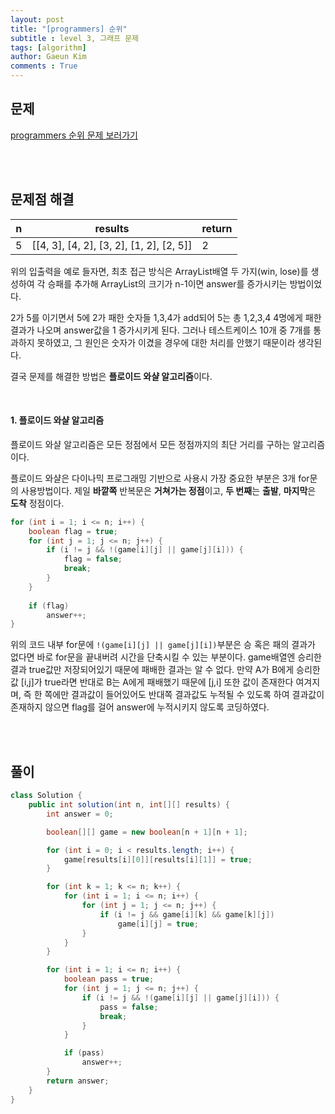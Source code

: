 ```yaml
---
layout: post
title: "[programmers] 순위"
subtitle : level 3, 그래프 문제
tags: [algorithm]
author: Gaeun Kim
comments : True
---
```


<h2>문제</h2>

[programmers 순위 문제 보러가기](https://programmers.co.kr/learn/courses/30/lessons/49191?language=java)

<br><br>

<h2>문제점 해결</h2>

| n    | results                                  | return |
| ---- | ---------------------------------------- | ------ |
| 5    | [[4, 3], [4, 2], [3, 2], [1, 2], [2, 5]] | 2      |

위의 입출력을 예로 들자면, 최초 접근 방식은 ArrayList배열 두 가지(win, lose)를 생성하여 각 승패를 추가해 ArrayList의 크기가 n-1이면 answer를 증가시키는 방법이었다.

2가 5를 이기면서 5에 2가 패한 숫자들 1,3,4가 add되어 5는 총 1,2,3,4 4명에게 패한 결과가 나오며 answer값을 1 증가시키게 된다. 그러나 테스트케이스 10개 중 7개를 통과하지 못하였고, 그 원인은 숫자가 이겼을 경우에 대한 처리를 안했기 때문이라 생각된다.

결국 문제를 해결한 방법은 **플로이드 와샬 알고리즘**이다.

<br>

#### 1. 플로이드 와샬 알고리즘

플로이드 와샬 알고리즘은 모든 정점에서 모든 정점까지의 최단 거리를 구하는 알고리즘이다.

플로이드 와샬은 다이나믹 프로그래밍 기반으로 사용시 가장 중요한 부분은 3개 for문의 사용방법이다. 제일 **바깥쪽** 반복문은 **거쳐가는 정점**이고, **두 번째**는 **출발**, **마지막**은 **도착** 정점이다.

```java
for (int i = 1; i <= n; i++) {
    boolean flag = true;
    for (int j = 1; j <= n; j++) {
        if (i != j && !(game[i][j] || game[j][i])) {
            flag = false;
            break;
        }
    }
   
	if (flag)
        answer++;
}
```

위의 코드 내부 for문에 `!(game[i][j] || game[j][i])`부분은 승 혹은 패의 결과가 없다면 바로 for문을 끝내버려 시간을 단축시킬 수 있는 부분이다. game배열엔 승리한 결과 true값만 저장되어있기 때문에 패배한 결과는 알 수 없다. 만약 A가 B에게 승리한 값 [i,j]가 true라면 반대로 B는 A에게 패배했기 때문에 [j,i] 또한 값이 존재한다 여겨지며, 즉 한 쪽에만 결과값이 들어있어도 반대쪽 결과값도 누적될 수 있도록 하여 결과값이 존재하지 않으면 flag를 걸어 answer에 누적시키지 않도록 코딩하였다.

<br><br>

<h2>풀이</h2>

```java
class Solution {
	public int solution(int n, int[][] results) {
		int answer = 0;

		boolean[][] game = new boolean[n + 1][n + 1];

		for (int i = 0; i < results.length; i++) {
			game[results[i][0]][results[i][1]] = true;
		}

		for (int k = 1; k <= n; k++) {
			for (int i = 1; i <= n; i++) {
				for (int j = 1; j <= n; j++) {
					if (i != j && game[i][k] && game[k][j])
						game[i][j] = true;
				}
			}
		}

		for (int i = 1; i <= n; i++) {
			boolean pass = true;
			for (int j = 1; j <= n; j++) {
				if (i != j && !(game[i][j] || game[j][i])) {
					pass = false;
					break;
				}
			}

			if (pass)
				answer++;
		}
		return answer;
	}
}
```

